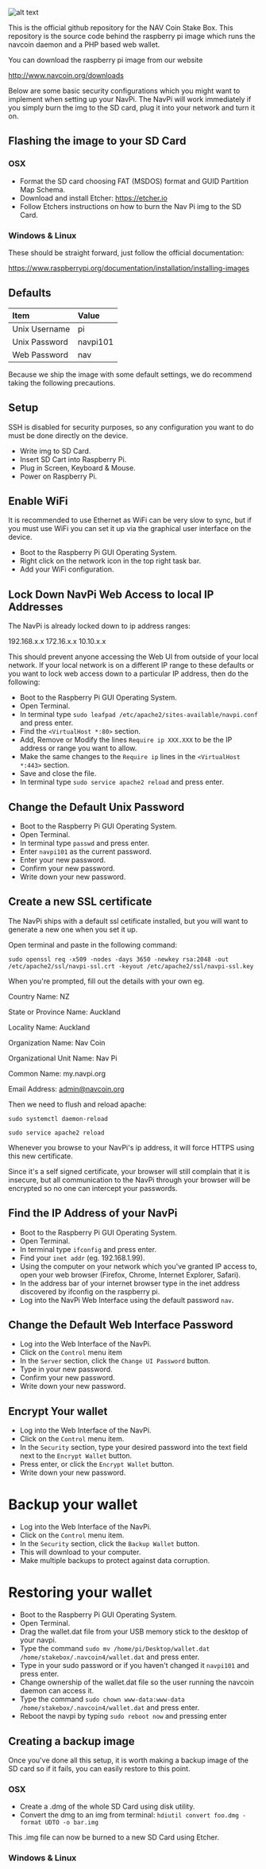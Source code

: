 ![alt text](https://raw.githubusercontent.com/navcoindev/navcoin-media/master/logo/logo-extended.png "NAV Coin")

This is the official github repository for the NAV Coin Stake Box. This repository is the source code behind the raspberry pi image which runs the navcoin daemon and a PHP based web wallet.

You can download the raspberry pi image from our website

http://www.navcoin.org/downloads

Below are some basic security configurations which you might want to implement when setting up your NavPi. The NavPi will work immediately if you simply burn the img to the SD card, plug it into your network and turn it on.

## Flashing the image to your SD Card
### OSX

- Format the SD card choosing FAT (MSDOS) format and GUID Partition Map Schema.
- Download and install Etcher: https://etcher.io
- Follow Etchers instructions on how to burn the Nav Pi img to the SD Card.

### Windows & Linux

These should be straight forward, just follow the official documentation:

https://www.raspberrypi.org/documentation/installation/installing-images

## Defaults

| Item         | Value        |
|:-------------|:-------------|
| Unix Username | pi |
| Unix Password | navpi101 |
| Web Password  | nav |

Because we ship the image with some default settings, we do recommend taking the following precautions.

## Setup

SSH is disabled for security purposes, so any configuration you want to do must be done directly on the device.

- Write img to SD Card.
- Insert SD Cart into Raspberry Pi.
- Plug in Screen, Keyboard & Mouse.
- Power on Raspberry Pi.

## Enable WiFi

It is recommended to use Ethernet as WiFi can be very slow to sync, but if you must use WiFi you can set it up via the graphical user interface on the device.

- Boot to the Raspberry Pi GUI Operating System.
- Right click on the network icon in the top right task bar.
- Add your WiFi configuration.

## Lock Down NavPi Web Access to local IP Addresses

The NavPi is already locked down to ip address ranges:

192.168.x.x
172.16.x.x
10.10.x.x

This should prevent anyone accessing the Web UI from outside of your local network. If your local network is on a different IP range to these defaults or you want to lock web access down to a particular IP address, then do the following:

- Boot to the Raspberry Pi GUI Operating System.
- Open Terminal.
- In terminal type `sudo leafpad /etc/apache2/sites-available/navpi.conf` and press enter.
- Find the `<VirtualHost *:80>` section.
- Add, Remove or Modify the lines `Require ip XXX.XXX` to be the IP address or range you want to allow.
- Make the same changes to the `Require ip` lines in the `<VirtualHost *:443>` section.
- Save and close the file.
- In terminal type `sudo service apache2 reload` and press enter.

## Change the Default Unix Password

- Boot to the Raspberry Pi GUI Operating System.
- Open Terminal.
- In terminal type `passwd` and press enter.
- Enter `navpi101` as the current password.
- Enter your new password.
- Confirm your new password.
- Write down your new password.

## Create a new SSL certificate

The NavPi ships with a default ssl cetificate installed, but you will want to generate a new one when you set it up.

Open terminal and paste in the following command:

`sudo openssl req -x509 -nodes -days 3650 -newkey rsa:2048 -out /etc/apache2/ssl/navpi-ssl.crt -keyout /etc/apache2/ssl/navpi-ssl.key`

When you're prompted, fill out the details with your own eg.

Country Name: NZ

State or Province Name: Auckland

Locality Name: Auckland

Organization Name: Nav Coin

Organizational Unit Name: Nav Pi

Common Name: my.navpi.org

Email Address: admin@navcoin.org

Then we need to flush and reload apache:

`sudo systemctl daemon-reload`

`sudo service apache2 reload`

Whenever you browse to your NavPi's ip address, it will force HTTPS using this new certificate.

Since it's a self signed certificate, your browser will still complain that it is insecure, but all communication to the NavPi through your browser will be encrypted so no one can intercept your passwords.

## Find the IP Address of your NavPi

- Boot to the Raspberry Pi GUI Operating System.
- Open Terminal.
- In terminal type `ifconfig` and press enter.
- Find your `inet addr` (eg. 192.168.1.99).
- Using the computer on your network which you've granted IP access to, open your web browser (Firefox, Chrome, Internet Explorer, Safari).
- In the address bar of your internet browser type in the inet address discovered by ifconfig on the raspberry pi.
- Log into the NavPi Web Interface using the default password `nav`.

## Change the Default Web Interface Password

- Log into the Web Interface of the NavPi.
- Click on the `Control` menu item
- In the `Server` section, click the `Change UI Password` button.
- Type in your new password.
- Confirm your new password.
- Write down your new password.

## Encrypt Your wallet

- Log into the Web Interface of the NavPi.
- Click on the `Control` menu item.
- In the `Security` section, type your desired password into the text field next to the `Encrypt Wallet` button.
- Press enter, or click the `Encrypt Wallet` button.
- Write down your new password.

# Backup your wallet

- Log into the Web Interface of the NavPi.
- Click on the `Control` menu item.
- In the `Security` section, click the `Backup Wallet` button.
- This will download to your computer.
- Make multiple backups to protect against data corruption.

# Restoring your wallet

- Boot to the Raspberry Pi GUI Operating System.
- Open Terminal.
- Drag the wallet.dat file from your USB memory stick to the desktop of your navpi.
- Type the command `sudo mv /home/pi/Desktop/wallet.dat /home/stakebox/.navcoin4/wallet.dat` and press enter.
- Type in your sudo password or if you haven't changed it `navpi101` and press enter.
- Change ownership of the wallet.dat file so the user running the navcoin daemon can access it.
- Type the command `sudo chown www-data:www-data /home/stakebox/.navcoin4/wallet.dat` and press enter.
- Reboot the navpi by typing `sudo reboot now` and pressing enter

## Creating a backup image

Once you've done all this setup, it is worth making a backup image of the SD card so if it fails, you can easily restore to this point.

### OSX

- Create a .dmg of the whole SD Card using disk utility.
- Convert the dmg to an img from terminal:
`hdiutil convert foo.dmg -format UDTO -o bar.img`

This .img file can now be burned to a new SD Card using Etcher.

### Windows & Linux
